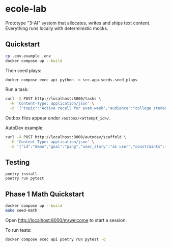 # ecole-lab

Prototype "3-AI" system that allocates, writes and ships text content.
Everything runs locally with deterministic mocks.

## Quickstart

```bash
cp .env.example .env
docker compose up --build
```

Then seed plays:

```bash
docker compose exec api python -m src.app.seeds.seed_plays
```

Run a task:

```bash
curl -X POST http://localhost:8000/tasks \
  -H 'Content-Type: application/json' \
  -d '{"topic":"Active recall for exam week","audience":"college students","objective":"subs","tone":"friendly, practical"}'
```

Outbox files appear under `/outbox/<attempt_id>/`.

AutoDev example:

```bash
curl -X POST http://localhost:8000/autodev/scaffold \
  -H 'Content-Type: application/json' \
  -d '{"id":"demo","goal":"ping","user_story":"as user","constraints":{},"acceptance_tests":[{}]}'
```

## Testing

```
poetry install
poetry run pytest
```

## Phase 1 Math Quickstart

```bash
docker compose up --build
make seed-math
```

Open [http://localhost:8000/m/welcome](http://localhost:8000/m/welcome) to start a session.

To run tests:

```bash
docker compose exec api poetry run pytest -q
```
